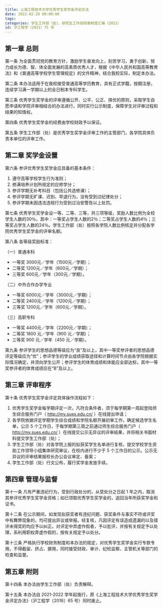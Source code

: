 ```yaml
---
title: 上海工程技术大学优秀学生奖学金评定办法
date: 2022-02-28 00:00:00
tags: 
categories: 学生工作部（处）、研究生工作部规章制度汇编（2021）
id: 沪工程学〔2021〕75 号
---
```


## 第一章 总则

第一条 为全面贯彻党的教育方针，激励学生奋发向上，刻苦学习，勇于创新，努力成长为德、智、体全面发展的高素质优秀人才，根据《中华人民共和国高等教育法》和《普通高等学校学生管理规定》的文件精神，结合我校实际，制定本办法。

第二条 本办法适用于在我校接受普通高等学历教育，具有正式学籍，按期注册，连续学习满一学期以上的全日制本专科学生。

第三条 优秀学生奖学金的评审遵循公开、公平、公正、择优的原则，采取学生自愿申请和学院评审相结合的办法进行，同时实行公示制度，保障学生对评审过程和结果的知情权。

第四条 优秀学生奖学金的经费由学校财政予以保证。

第五条 学生工作部（处）是优秀学生奖学金评审工作的主管部门，各学院具体负责本单位的评审工作。

## 第二章 奖学金设置

第六条 参评优秀学生奖学金应具备的基本条件：

1. 遵守高等学校学生行为准则；
2. 修满培养计划所规定的应修学分；
3. 参评学期无补考科目（包括公共选修课）；
4. 参评学期无旷课、迟到、早退行为，没有受到过纪律处分；
5. 参评学期未因违法违规行为受到过治安警告以上处罚。

第七条 优秀学生奖学金设一等、二等、三等，共三项等级，奖励人数比例为全校学生人数的30％，其中：一等奖占学生人数的2％；二等奖占学生人数的4％；三等奖占学生人数的24％。学生工作部（处）按照各学院人数比例核定并分配各学院优秀学生奖学金的评审名额。

第八条 各等级奖励标准：

（一）普通本科

- 一等奖 3000元／学年（1500元／学期）；
- 二等奖 1200元／学年（600元／学期）；
- 三等奖 600元／学年（300元／学期）。

（二）中外合作办学专业

- 一等奖 6000元／学年（3000元／学期）；
- 二等奖 2400元／学年（1200元／学期）；
- 三等奖 1200元／学年（600元／学期）。

（三）高职专科

- 一等奖 4400元／学年（2200元／学期）；
- 二等奖 1800 元／学年（900 元／学期）；
- 三等奖 900 元／学年（450 元／学期）。

第九条 参评学生的思想品德等级应为“良”及以上，其中一等奖参评者的思想品德评定等级应为“优”；参评学生的学业成绩获取途径和计算时间节点由各学院根据实际情况确定，并须向学生公开；参评学生的体育成绩和体能应全部达标，其中一等奖参评者的体育成绩应在“B”及以上。

## 第三章 评审程序

第十条 优秀学生奖学金评定具体操作流程如下：

1. 优秀学生奖学金每学期评定一次，凡符合条件者，须于每学期第一周起登陆师生综合服务门户（ http://my.sues.edu.cn/ ）在线提出申请；
2. 各学院依据评定学期学生综合成绩和学院名额开展初审工作，确定候选学生名单，公示 5 个工作日，于每学期第三周之前通过师生综合服务门户（ http://my.sues.edu.cn/ ）在线提交公示无异议的评审结果，并将相关书面材料提交学生工作部（处）；
3. 学生工作部（处）对各学院上报的拟获奖学生名单进行复核，提交学校学生资助工作领导小组集体研究审议，在校内进行不少于 5 个工作日的公示。公示无异议的评审结果报校长办公会议审定、备案；
4. 学生工作部（处）行文公布，履行奖学金发放手续。

## 第四章 管理与监督

第十一条 凡有严重违纪行为，受到行政处分的，从受处分之日起 1 年之内，取消其参评优秀学生奖学金资格；如已领取优秀学生奖学金的，追回当年所获奖学金和证书。

第十二条 在公示期间，如发现拟获奖者有违纪问题、获奖条件与事实不符或评奖中有舞弊现象的，均可提出异议或举报。经复核，凡因评定有误造成遗漏的以及错评未得奖的均应予以纠正。对评定中弄虚作假者，予以批评，并按有关规定予以处理，系利用职权弄虚作假的，按有关规定予以处分。

第十三条 严格执行学校财务制度和本办法的规定，对优秀学生奖学金实行专款专用，不得截留、挤占、挪用，同时接受财政、审计、纪检监察、主管机关等部门的检查和监督。

## 第五章 附则

第十四条 本办法由学生工作部（处）负责解释。

第十五条 本办法自 2021-2022 学年起施行，原《上海工程技术大学优秀学生奖学金评定办法》（沪工程学〔2016〕65 号）同时废止。
